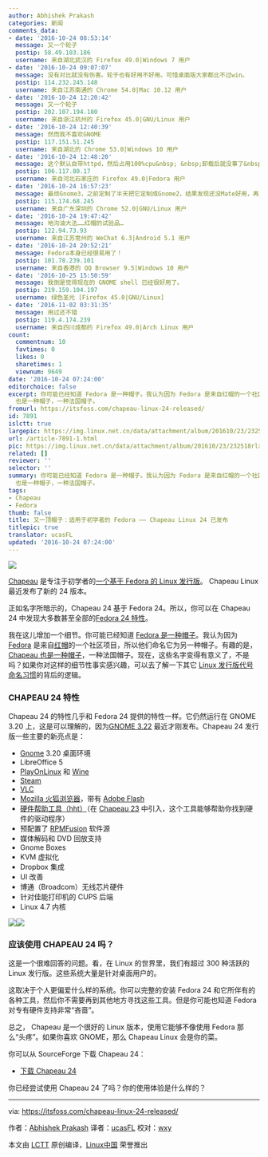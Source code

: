 ```yaml
---
author: Abhishek Prakash
categories: 新闻
comments_data:
- date: '2016-10-24 08:53:14'
  message: 又一个轮子
  postip: 58.49.103.186
  username: 来自湖北武汉的 Firefox 49.0|Windows 7 用户
- date: '2016-10-24 09:07:07'
  message: 没有对比就没有伤害。轮子也有好用不好用。可惜桌面版大家都比不过win。
  postip: 114.232.245.148
  username: 来自江苏南通的 Chrome 54.0|Mac 10.12 用户
- date: '2016-10-24 12:20:42'
  message: 又一个轮子
  postip: 202.107.194.180
  username: 来自浙江杭州的 Firefox 45.0|GNU/Linux 用户
- date: '2016-10-24 12:40:39'
  message: 然而我不喜欢GNOME
  postip: 117.151.51.245
  username: 来自湖北的 Chrome 53.0|Windows 10 用户
- date: '2016-10-24 12:48:20'
  message: 这个默认自带httpd，然后占用100%cpu&nbsp; &nbsp;卸载后就没事了&nbsp; &nbsp;有人遇到过么
  postip: 106.117.80.17
  username: 来自河北石家庄的 Firefox 49.0|Fedora 用户
- date: '2016-10-24 16:57:23'
  message: 最烦Gnome3，之前定制了半天把它定制成Gnome2，结果发现还没Mate好用，再见。
  postip: 115.174.68.245
  username: 来自广东深圳的 Chrome 52.0|GNU/Linux 用户
- date: '2016-10-24 19:47:42'
  message: 地沟油大法……红帽的试验品…
  postip: 122.94.73.93
  username: 来自江苏常州的 WeChat 6.3|Android 5.1 用户
- date: '2016-10-24 20:52:21'
  message: Fedora本身已经很易用了！
  postip: 101.78.239.101
  username: 来自香港的 QQ Browser 9.5|Windows 10 用户
- date: '2016-10-25 15:50:59'
  message: 我倒是觉得现在的 GNOME shell 已经很好用了。
  postip: 219.159.104.197
  username: 绿色圣光 [Firefox 45.0|GNU/Linux]
- date: '2016-11-02 03:31:35'
  message: 用过还不错
  postip: 119.4.174.239
  username: 来自四川成都的 Firefox 49.0|Arch Linux 用户
count:
  commentnum: 10
  favtimes: 0
  likes: 0
  sharetimes: 1
  viewnum: 9649
date: '2016-10-24 07:24:00'
editorchoice: false
excerpt: 你可能已经知道 Fedora 是一种帽子。我认为因为 Fedora 是来自红帽的一个社区项目，所以他们命名它为另一种帽子。有趣的是，Chapeau
  也是一种帽子，一种法国帽子。
fromurl: https://itsfoss.com/chapeau-linux-24-released/
id: 7891
islctt: true
largepic: https://img.linux.net.cn/data/attachment/album/201610/23/232518rlx62dfdlw9fjj9d.jpg
url: /article-7891-1.html
pic: https://img.linux.net.cn/data/attachment/album/201610/23/232518rlx62dfdlw9fjj9d.jpg.thumb.jpg
related: []
reviewer: ''
selector: ''
summary: 你可能已经知道 Fedora 是一种帽子。我认为因为 Fedora 是来自红帽的一个社区项目，所以他们命名它为另一种帽子。有趣的是，Chapeau
  也是一种帽子，一种法国帽子。
tags:
- Chapeau
- Fedora
thumb: false
title: 又一顶帽子：适用于初学者的 Fedora —— Chapeau Linux 24 已发布
titlepic: true
translator: ucasFL
updated: '2016-10-24 07:24:00'
---
```


![](https://img.linux.net.cn/data/attachment/album/201610/23/232518rlx62dfdlw9fjj9d.jpg)


[Chapeau](http://chapeaulinux.org/) 是专注于初学者的[一个基于 Fedora 的 Linux 发行版](https://itsfoss.com/best-fedora-linux-distributions/)。 Chapeau Linux 最近发布了新的 24 版本。


正如名字所暗示的，Chapeau 24 基于 Fedora 24。所以，你可以在 Chapeau 24 中发现大多数甚至全部的[Fedora 24 特性](https://itsfoss.com/fedora-24-released/)。


我在这儿增加一个细节。你可能已经知道 [Fedora 是一种帽子](https://en.wikipedia.org/wiki/Fedora)。我认为因为 [Fedora](https://getfedora.org/) 是来自[红帽](https://www.redhat.com/en)的一个社区项目，所以他们命名它为另一种帽子。有趣的是，[Chapeau 也是一种帽子](https://en.wikipedia.org/wiki/Chapeau)，一种法国帽子。现在，这些名字变得有意义了，不是吗？如果你对这样的细节性事实感兴趣，可以去了解一下其它 [Linux 发行版代号命名习惯](/article-7893-1.html)的背后的逻辑。


### CHAPEAU 24 特性


Chapeau 24 的特性几乎和 Fedora 24 提供的特性一样。它仍然运行在 GNOME 3.20 上，这是可以理解的，因为[GNOME 3.22](https://itsfoss.com/gnome-3-22-new-features/) 最近才刚发布。Chapeau 24 发行版一些主要的新亮点是：


* [Gnome](http://www.gnome.org/) 3.20 桌面环境
* LibreOffice 5
* [PlayOnLinux](http://www.playonlinux.com/) 和 [Wine](https://itsfoss.com/use-windows-applications-linux/)
* [Steam](https://itsfoss.com/install-steam-ubuntu-linux/)
* [VLC](http://www.videolan.org/)
* [Mozilla 火狐浏览器](https://www.mozilla.org/en-US/firefox/desktop)，带有 [Adobe Flash](http://www.adobe.com/products/flashplayer.html)
* [硬件帮助工具（hht）](http://chapeaulinux.org/hardware-helper-tool)（在 [Chapeau 23](https://itsfoss.com/chapeau-23-armstrong-released/) 中引入，这个工具能够帮助你找到硬件的驱动程序）
* 预配置了 [RPMFusion](http://rpmfusion.org/) 软件源
* 媒体解码和 DVD 回放支持
* Gnome Boxes
* KVM 虚拟化
* Dropbox 集成
* UI 改善
* 博通（Broadcom）无线芯片硬件
* 针对佳能打印机的 CUPS 后端
* Linux 4.7 内核


![](https://img.linux.net.cn/data/attachment/album/201610/23/232715jw31r0hvfbs21yu3.jpg)![](https://img.linux.net.cn/data/attachment/album/201610/23/232715lsj1gogsgolzpkme.jpg)


### 应该使用 CHAPEAU 24 吗？


这是一个很难回答的问题。看，在 Linux 的世界里，我们有超过 300 种活跃的 Linux 发行版。这些系统大量是针对桌面用户的。


这取决于个人更偏爱什么样的系统。你可以完整的安装 Fedora 24 和它所伴有的各种工具，然后你不需要再到其他地方寻找这些工具。但是你可能也知道 Fedora 对专有硬件支持非常“吝啬”。


总之， Chapeau 是一个很好的 Linux 版本，使用它能够不像使用 Fedora 那么“头疼”。如果你喜欢 GNOME，那么 Chapeau Linux 会是你的菜。


你可以从 SourceForge 下载 Chapeau 24：


* [下载 Chapeau 24](https://sourceforge.net/projects/chapeau/files/releases/Chapeau_24_x86-64.iso/download)


你已经尝试使用 Chapeau 24 了吗？你的使用体验是什么样的？




---


via: <https://itsfoss.com/chapeau-linux-24-released/>


作者：[Abhishek Prakash](https://itsfoss.com/author/abhishek/)  译者：[ucasFL](https://github.com/ucasFL) 校对：[wxy](https://github.com/wxy)


本文由 [LCTT](https://github.com/LCTT/TranslateProject) 原创编译，[Linux中国](https://linux.cn/) 荣誉推出